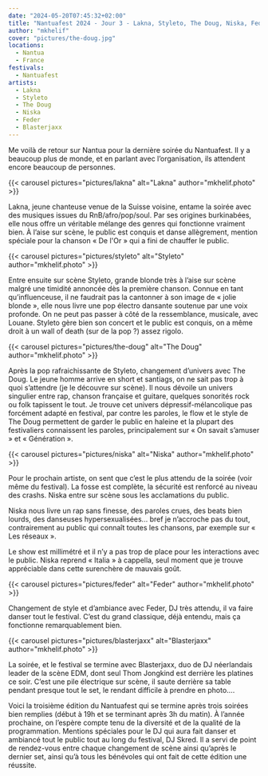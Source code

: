 ```yaml
---
date: "2024-05-20T07:45:32+02:00"
title: "Nantuafest 2024 - Jour 3 - Lakna, Styleto, The Doug, Niska, Feder, Blasterjaxx"
author: "mkhelif"
cover: "pictures/the-doug.jpg"
locations:
  - Nantua
  - France
festivals:
  - Nantuafest
artists:
  - Lakna
  - Styleto
  - The Doug
  - Niska
  - Feder
  - Blasterjaxx
---
```


Me voilà de retour sur Nantua pour la dernière soirée du Nantuafest. Il y a beaucoup plus de monde, et en parlant avec
l’organisation, ils attendent encore beaucoup de personnes.


{{< carousel pictures="pictures/lakna" alt="Lakna" author="mkhelif.photo" >}}

Lakna, jeune chanteuse venue de la Suisse voisine, entame la soirée avec des musiques issues du RnB/afro/pop/soul. Par
ses origines burkinabées, elle nous offre un véritable mélange des genres qui fonctionne vraiment bien.
À l’aise sur scène, le public est conquis et danse allègrement, mention spéciale pour la chanson « De l'Or » qui a fini
de chauffer le public.


{{< carousel pictures="pictures/styleto" alt="Styleto" author="mkhelif.photo" >}}

Entre ensuite sur scène Styleto, grande blonde très à l’aise sur scène malgré une timidité annoncée dès la première
chanson.
Connue en tant qu’influenceuse, il ne faudrait pas la cantonner à son image de « jolie blonde », elle nous livre une pop
électro dansante soutenue par une voix profonde.
On ne peut pas passer à côté de la ressemblance, musicale, avec Louane.
Styleto gère bien son concert et le public est conquis, on a même droit à un wall of death (sur de la pop ?) assez
rigolo.


{{< carousel pictures="pictures/the-doug" alt="The Doug" author="mkhelif.photo" >}}

Après la pop rafraichissante de Styleto, changement d’univers avec The Doug. Le jeune homme arrive en short et santiags,
on ne sait pas trop à quoi s’attendre (je le découvre sur scène).
Il nous dévoile un univers singulier entre rap, chanson française et guitare, quelques sonorités rock ou folk tapissent
le tout.
Je trouve cet univers dépressif-mélancolique pas forcément adapté en festival, par contre les paroles, le flow et le
style de The Doug permettent de garder le public en haleine et la plupart des festivaliers connaissent les paroles,
principalement sur « On savait s’amuser » et « Génération ».


{{< carousel pictures="pictures/niska" alt="Niska" author="mkhelif.photo" >}}

Pour le prochain artiste, on sent que c’est le plus attendu de la soirée (voir même du festival). La fosse est complète,
la sécurité est renforcé au niveau des crashs.
Niska entre sur scène sous les acclamations du public.

Niska nous livre un rap sans finesse, des paroles crues, des beats bien lourds, des danseuses hypersexualisées... bref
je n’accroche pas du tout, contrairement au public qui connaît toutes les chansons, par exemple sur « Les réseaux ».

Le show est millimétré et il n’y a pas trop de place pour les interactions avec le public.
Niska reprend « Italia » à cappella, seul moment que je trouve appréciable dans cette surenchère de mauvais goût.


{{< carousel pictures="pictures/feder" alt="Feder" author="mkhelif.photo" >}}

Changement de style et d’ambiance avec Feder, DJ très attendu, il va faire danser tout le festival.
C’est du grand classique, déjà entendu, mais ça fonctionne remarquablement bien.


{{< carousel pictures="pictures/blasterjaxx" alt="Blasterjaxx" author="mkhelif.photo" >}}

La soirée, et le festival se termine avec Blasterjaxx, duo de DJ néerlandais leader de la scène EDM, dont seul Thom
Jongkind est derrière les platines ce soir.
C’est une pile électrique sur scène, il saute derrière sa table pendant presque tout le set, le rendant difficile à
prendre en photo….

Voici la troisième édition du Nantuafest qui se termine après trois soirées bien remplies (début à 19h et se terminant
après 3h du matin).
À l’année prochaine, on l’espère compte tenu de la diversité et de la qualité de la programmation.
Mentions spéciales pour le DJ qui aura fait danser et ambiancé tout le public tout au long du festival, DJ Skred.
Il a servi de point de rendez-vous entre chaque changement de scène ainsi qu’après le dernier set, ainsi qu’à tous les
bénévoles qui ont fait de cette édition une réussite.
